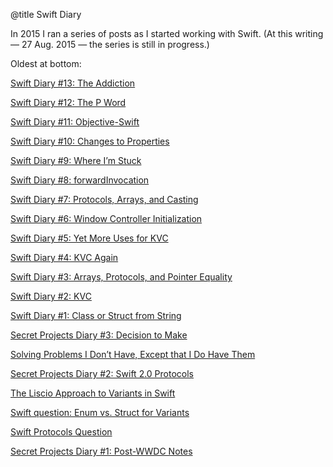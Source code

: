 @title Swift Diary

In 2015 I ran a series of posts as I started working with Swift. (At this writing — 27 Aug. 2015 — the series is still in progress.)

Oldest at bottom:

<a href="https://inessential.com/2015/08/27/swift_diary_13_the_addiction">Swift Diary #13: The Addiction</a>

<a href="https://inessential.com/2015/08/14/swift_diary_12_the_p_word">Swift Diary #12: The P Word</a>

<a href="https://inessential.com/2015/08/11/swift_diary_11_objective-swift">Swift Diary #11: Objective-Swift</a>

<a href="https://inessential.com/2015/08/07/swift_diary_10_changes_to_properties">Swift Diary #10: Changes to Properties</a>

<a href="https://inessential.com/2015/08/05/swift_diary_9_where_im_stuck">Swift Diary #9: Where I’m Stuck</a>

<a href="https://inessential.com/2015/08/04/swift_diary_8_forwardinvocation">Swift Diary #8: forwardInvocation</a>

<a href="https://inessential.com/2015/08/02/swift_diary_7_protocols_arrays_and_c">Swift Diary #7: Protocols, Arrays, and Casting</a>

<a href="https://inessential.com/2015/08/01/swift_diary_6_window_controller_initia">Swift Diary #6: Window Controller Initialization</a>

<a href="https://inessential.com/2015/07/29/swift_diary_5_yet_more_uses_for_kvc">Swift Diary #5: Yet More Uses for KVC</a>

<a href="https://inessential.com/2015/07/24/swift_diary_4_kvc_again">Swift Diary #4: KVC Again</a>

<a href="https://inessential.com/2015/07/23/swift_diary_3_arrays_protocols_and_p">Swift Diary #3: Arrays, Protocols, and Pointer Equality</a>

<a href="https://inessential.com/2015/07/22/swift_diary_2_kvc">Swift Diary #2: KVC</a>

<a href="https://inessential.com/2015/07/20/swift_diary_1_class_or_struct_from_str">Swift Diary #1: Class or Struct from String</a>

<a href="https://inessential.com/2015/07/19/secret_projects_diary_3_decision_to_ma">Secret Projects Diary #3: Decision to Make</a>

<a href="https://inessential.com/2015/07/19/solving_problems_i_dont_have_except_th">Solving Problems I Don’t Have, Except that I Do Have Them</a>

<a href="https://inessential.com/2015/07/19/secret_projects_diary_2_swift_2_0_prot">Secret Projects Diary #2: Swift 2.0 Protocols</a>

<a href="https://inessential.com/2015/07/04/the_liscio_approach_to_variants_in_swift">The Liscio Approach to Variants in Swift</a>

<a href="https://inessential.com/2015/06/23/swift_question_enum_vs_struct_for_vari">Swift question: Enum vs. Struct for Variants</a>

<a href="https://inessential.com/2015/06/21/swift_protocols_question">Swift Protocols Question</a>

<a href="https://inessential.com/2015/06/14/secret_projects_diary_1_post-wwdc_note">Secret Projects Diary #1: Post-WWDC Notes</a>